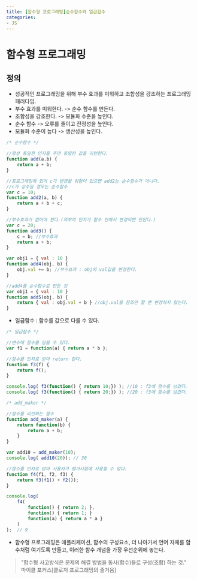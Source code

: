 ```yaml
---
title: [함수형 프로그래밍]순수함수와 일급함수
categories:
- JS
---
```

# 함수형 프로그래밍<br/>
## 정의<br/>
- 성공적인 프로그래밍을 위해 부수 효과를 미워하고 조합성을 강조하는 프로그래밍 패러다임.<br/>
- 부수 효과를 미워한다. -> 순수 함수를 만든다.<br/>
- 조합성을 강조한다. -> 모듈화 수준을 높인다.<br/>
- 순수 함수 -> 오류를 줄이고 잔정성을 높인다.<br/>
- 모듈화 수준이 높다 -> 생산성을 높인다.<br/>

```javascript
/* 순수함수 */

//항상 동일한 인자를 주면 동일한 값을 리턴한다.
function add(a,b) {
	return a + b;
}

//프로그래밍에 있어 c가 변경될 위험이 있으면 add2는 순수함수가 아니다.
//c가 상수일 경우는 순수함수
var c = 10;
function add2(a, b) {
	return a + b + c;
}

//부수효과가 없어야 한다.(외부의 인자가 함수 안에서 변경되면 안된다.)
var c = 20;
function add3() {
	c = b; //부수효과
    return a + b;
}

var obj1 = { val : 10 }
function add4(obj, b) {
	obj.val += b; //부수효과 : obj의 val값을 변경한다.
}

//add4를 순수함수로 만든 것
var obj1 = { val : 10 }
function add5(obj, b) {
	return { val : obj.val + b } //obj.val을 참조만 할 뿐 변경하지 않는다.
}
```

- 일급함수 : 함수를 값으로 다룰 수 있다.

```js
/* 일급함수 */

//변수에 함수를 담을 수 있다.
var f1 = function(a) { return a * b };

//함수를 인자로 받아 return 한다.
function f3(f) {
	return f();
}

console.log( f3(function() { return 10;}) ); //10 : f3에 함수를 넘겼다.
console.log( f3(function() { return 20;}) ); //20 : f3에 함수를 넘겼다.

/* add_maker */

//함수를 리턴하는 함수
function add_maker(a) {
	return function(b) {
		return a + b;
	}
}

var add10 = add_maker(10);
console.log( add10(20)); // 30

//함수를 인자로 받아 사용자가 평가시점에 사용할 수 있다.
function f4(f1, f2, f3) {
	return f3(f1() + f2());
}

console.log(
	f4(
		function() { return 2; },
    	function() { return 1; }
    	function(a) { return a * a }
	)
);	// 9
```

- 함수형 프로그래밍은 애플리케이션, 함수의 구성요소, 더 나아가서 언어 자체를 함수처럼 여기도록 만들고, 이러한 함수 개념을 가장 우선순위에 놓는다.<br/>
<blockquote>"함수형 사고방식은 문제의 해결 방법을 동사(함수)들로 구성(조합) 하는 것."
<br/>
마이클 포커스[클로저 프로그래밍의 즐거움]
</blockquote>
